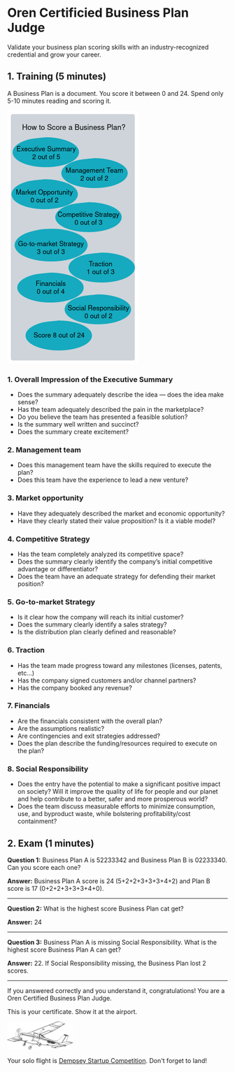 <!-- numbers -->

# Oren Certificied Business Plan Judge

Validate your business plan scoring skills with an industry-recognized credential and grow your career.

## 1. Training (5 minutes)

A Business Plan is a document. You score it between 0 and 24. Spend only 5-10 minutes reading and scoring it.

![score](how-to-score-a-business-plan.png)

### 1. Overall Impression of the Executive Summary
* Does the summary adequately describe the idea — does the idea make sense?
* Has the team adequately described the pain in the marketplace?
* Do you believe the team has presented a feasible solution?
* Is the summary well written and succinct?
* Does the summary create excitement?

### 2. Management team
* Does this management team have the skills required to execute the plan?
* Does this team have the experience to lead a new venture?

### 3. Market opportunity
* Have they adequately described the market and economic opportunity?
* Have they clearly stated their value proposition? Is it a viable model?

### 4. Competitive Strategy
* Has the team completely analyzed its competitive space?
* Does the summary clearly identify the company’s initial competitive advantage or differentiator?
* Does the team have an adequate strategy for defending their market position?

### 5. Go-to-market Strategy
* Is it clear how the company will reach its initial customer?
* Does the summary clearly identify a sales strategy?
* Is the distribution plan clearly defined and reasonable?

### 6. Traction
* Has the team made progress toward any milestones (licenses, patents, etc…)
* Has the company signed customers and/or channel partners?
* Has the company booked any revenue?

### 7. Financials
* Are the financials consistent with the overall plan?
* Are the assumptions realistic?
* Are contingencies and exit strategies addressed?
* Does the plan describe the funding/resources required to execute on the plan?

### 8. Social Responsibility
* Does the entry have the potential to make a significant positive impact on society? Will it improve the quality of life for people and our planet and help contribute to a better, safer and more prosperous world?
* Does the team discuss measurable efforts to minimize consumption, use, and byproduct waste, while bolstering profitability/cost containment?

## 2. Exam (1 minutes)

**Question 1:** Business Plan A is 52233342 and Business Plan B is 02233340. Can you score each one?

**Answer:** Business Plan A score is 24 (5+2+2+3+3+3+4+2) and Plan B score is 17 (0+2+2+3+3+3+4+0).

---

**Question 2:** What is the highest score Business Plan cat get?

**Answer:** 24

---

**Question 3:** Business Plan A is missing Social Responsibility. What is the highest score Business Plan A can get?

**Answer:** 22. If Social Responsibility missing, the Business Plan lost 2 scores.

---

If you answered correctly and you understand it, congratulations! You are a Oren Certified Business Plan Judge.

This is your certificate. Show it at the airport.

![score](business-plan-judge-certificate.png)

Your solo flight is [Dempsey Startup Competition](https://foster.uw.edu/centers/buerk-ctr-entrepreneurship/entrepreneurship-competitions/dempsey-startup-competition/). Don't forget to land!
